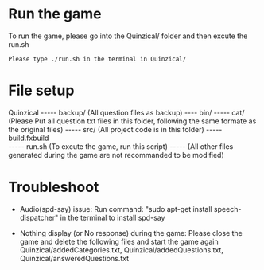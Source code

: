 	   
# Run the game
To run the game, please go into the Quinzical/ folder and then excute the run.sh

	Please type ./run.sh in the terminal in Quinzical/
	


# File setup
Quinzical ----- backup/		(All question files as backup)
 	   ----  bin/
 	   ----- cat/ 			(Please Put all question txt files in this folder, following the same formate as the original files)
 	   ----- src/			(All project code is in this folder)
 	   ----- build.fxbuild	
 	   ----- run.sh 		(To excute the game, run this script)
 	   ----- (All other files generated during the game are not recommanded to be modified)

 	   
# Troubleshoot
 - Audio(spd-say) issue:
 	Run command: "sudo apt-get install speech-dispatcher" in the terminal to install spd-say
 	
 - Nothing display (or No response) during the game:
 	Please close the game and delete the following files and start the game again
 		Quinzical/addedCategories.txt, 
 		Quinzical/addedQuestions.txt, 
 		Quinzical/answeredQuestions.txt
